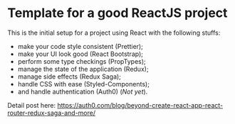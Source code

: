 # Template for a good ReactJS project

This is the initial setup for a project using React with the following stuffs:

- make your code style consistent (Prettier);
- make your UI look good (React Bootstrap);
- perform some type checkings (PropTypes);
- manage the state of the application (Redux);
- manage side effects (Redux Saga);
- handle CSS with ease (Styled-Components);
- and handle authentication (Auth0) (*Not yet*).

Detail post here: https://auth0.com/blog/beyond-create-react-app-react-router-redux-saga-and-more/